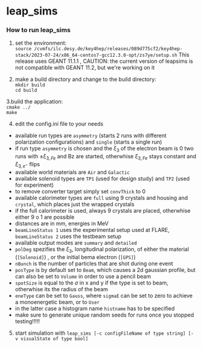 # leap_sims

### How to run leap_sims
1.  set the environment:  
  `source /cvmfs/ilc.desy.de/key4hep/releases/089d775cf2/key4hep-stack/2023-07-24/x86_64-centos7-gcc12.3.0-opt/zs7ye/setup.sh`
    This release uses GEANT 11.1.1 , CAUTION: the current version of leapsims is not compatible with GEANT 11.2, but we're working on it
    
2.  make a build directory and change to the build directory:  
  `mkdir build`  
  `cd build`  

3.build the application:  
  `cmake ../`  
  `make`  

4. edit the config.ini file to your needs
  - available run types are `asymmetry` (starts 2 runs with different polarization configurations) and `single` (starts a single run)
  - if run type `asymmetry` is chosen and the $\xi_3$ of the electron beam is 0 two runs with $\pm \xi_{3,Fe}$ and Bz are started, otherwhise $\xi_{3,Fe}$ stays constant and $\xi_{3,e^-}$ flips
  - available world materials are `Air` and `Galactic`
  - available solenoid types are `TP1` (used for design study) and `TP2` (used for experiment)
  - to remove converter target simply set `convThick` to 0
  - available calorimeter types are `full` using 9 crystals and housing and `crystal`, which places just the wrapped crystals
  - if the full calorimeter is used, always 9 crystals are placed, otherwhise either 9 o 1 are possible
  - distances are in mm, energies in MeV
  - `beamLineStatus 1` uses the experimental setup used at FLARE, `beamLineStatus 2` uses the testbeam setup
  - available output modes are `summary` and `detailed`
  - `polDeg` spezifies the $\xi_3$, longitudinal polarization, of either the material (`[Solenoid]`) , or the initial bema electron (`[GPS]`)
  - `nBunch` is the number of particles that are shot during one event
  - `posType` is by default set to `Beam`, which causes a 2d gaussian profile, but can also be set to `Volume` in order to use a pencil beam
  - `spotSize` is equal to the $\sigma$ in x and y if the type is set to beam, otherwhise its the radius of the beam
  - `eneType` can be set to `Gauss`, where `sigmaE` can be set to zero to achieve a monoenergetic beam, or to `User`
  - in the latter case a histogram name `histname` has to be specified
  - make sure to generate unique random seeds for runs once you stopped testing!!!!!
   
5. start simulation with
   `leap_sims [-c configFileName of type string] [-v visualState of type bool]`
